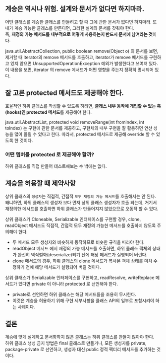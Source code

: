 ## 계승은 역시나 위험. 설계와 문서가 없다면 하지마라.
어떤 클래스를 계승한 클래스를 만들려고 할 때 그에 관한 문서가 없다면 하지마라.
또 내가 계승 가능한 클래스를 만든다면, 그러한 설계와 문서를 갖춰야 한다.  
즉, **재정의 가능 메서드를 내부적으로 어떻게 사용하는지 반드시 문서에 남겨라는 것**이다.

java.util.AbstractCollection, public boolean remove(Object o) 의 문서를 보면, 제거할 때
iterator의 remove 메서드를 호출하고, iterator가 remove 메서드를 구현하고 있지 않으면
UnsupportedOperationException 예외가 발생한다고 쓰여져 있다.  
이 내용을 보면, iterator 의 remove 메서드가 어떤 영향을 주는지 정확히 명시되어 있다.

## 잘 고른 protected 메서드도 제공해야 한다.
효율적인 하위 클래스를 작성할 수 있도록 하려면, **클래스 내부 동작에 개입할 수 있는 훅(hooks)인
protected 메서드**를 제공해야 한다.

java.util.AbstractList, protected void removeRange(int fromIndex, int toIndex) 는
구현에 관한 문서를 제공하고, 구현체의 내부 구현을 잘 활용하면 연산 성능을 많이 올릴 수 있다고 한다.
따라서, protected 메서드로 제공해 override 할 수 있도록 한 것이다.

### 어떤 멤버를 protected 로 제공해야 할까?
하위 클래스를 직접 만들어 테스트해보는 수 밖에는 없다.

## 계승을 허용할 때 제약사항
상위 클래스의 `생성자`는 직접적, 간접적 `모두 재정의 가능 메서드`를 호출해서는 안 된다.  
왜냐하면, 하위 클래스의 생성자 보다 먼저 상위 클래스 생성자가 호출 되는데, 거기서 재정의한 메서드를
호출하면 하위 클래스가 만들어지지 않았으므로 오동작 할 수 있다.

상위 클래스가 Cloneable, Serializable 인터페이스를 구현할 경우, clone, readObject 메서드도 
직접적, 간접적 모두 재정의 가능한 메서드를 호출하지 않도록 주의해야 한다.
* 두 메서드 모두 생성자와 비슷하게 동작하므로 비슷한 규칙을 따라야 한다.
* readObject 메서드 에서 재정의 가능 메서드를 호출하면, 하위 클래스 객체의 상태가 완전히
역직렬화(deserialize)되기 전에 해당 메서드가 실행되어 버린다.
* clone 메서드의 경우, 하위 클래스의 clone 메서드가 복사본 객체 상태를 미처 수정하기 전에
해당 메서드가 실행되어 버릴 것이다.

상위 클래스가 Serializable 인터페이스를 구현하고, readResolve, writeReplace 메서드가 있다면
private 이 아니라 protected 로 선언해야 한다.
* private로 선언하면 하위 클래스는 해당 메서드들을 조용히 무시한다.
* 이것은 계승을 허용하기 위해 구현 세부사항을 클래스 API의 일부로 포함시켜야 하는 사례이다.

## 결론
계승에 맞게 설계하고 문서화하지 않은 클래스는 하위 클래스를 만들지 않아야 한다.  
하위 클래스 생성 금지 방법은 final 클래스로 만들거나, 모든 생성자를 private, package-private
로 선언하고, 생성자 대신 public 정적 팩터리 메서드를 추가하는 것이다.